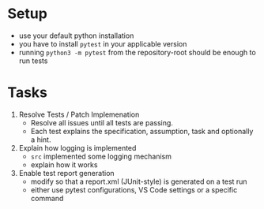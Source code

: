 # Setup

- use your default python installation
- you have to install `pytest` in your applicable version
- running `python3 -m pytest` from the repository-root should be enough to run tests

# Tasks

1. Resolve Tests / Patch Implemenation
   - Resolve all issues until all tests are passing.
   - Each test explains the specification, assumption, task and optionally a hint.
2. Explain how logging is implemented
   - `src` implemented some logging mechanism
   - explain how it works
3. Enable test report generation
   - modify so that a report.xml (JUnit-style) is generated on a test run
   - either use pytest configurations, VS Code settings or a specific command
